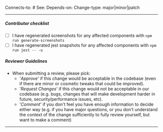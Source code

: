 <!-- You can remove tags that do not apply. -->
Connects-to: # <!-- waffle convention to track a PR's status through its connected, open issue -->
See: <url> <!-- Refer to any external resource, like a PR, document or discussion -->
Depends-on: <url> <!-- This change depends on a PR to get merged/deployed first -->
Change-type: major|minor|patch <!-- The change type of this PR -->

---
##### Contributor checklist
<!-- For completed items, change [ ] to [x].  -->
- [ ] I have regenerated screenshots for any affected components with `npm run generate-screenshots`
- [ ] I have regenerated jest snapshots for any affected components with `npm run jest -- -u`

##### Reviewer Guidelines
- When submitting a review, please pick:
  - '*Approve*' if this change would be acceptable in the codebase (even if there are minor or cosmetic tweaks that could be improved).
  - '*Request Changes*' if this change would not be acceptable in our codebase (e.g. bugs, changes that will make development harder in future, security/performance issues, etc).
  - '*Comment*' if you don't feel you have enough information to decide either way (e.g. if you have major questions, or you don't understand the context of the change sufficiently to fully review yourself, but want to make a comment)
---
